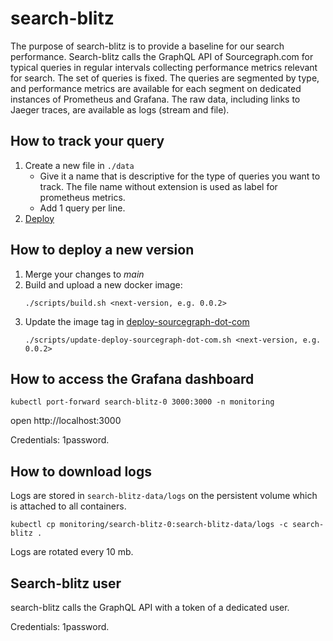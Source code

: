 # search-blitz

The purpose of search-blitz is to provide a baseline for our search performance. Search-blitz calls the GraphQL API of 
Sourcegraph.com for typical queries in regular intervals collecting performance metrics relevant for search.
The set of queries is fixed. The queries are segmented by type, and performance metrics are available for each segment
on dedicated instances of Prometheus and Grafana. The raw data, including links to Jaeger traces,
are available as logs (stream and file).

## How to track your query
1. Create a new file in `./data`
    - Give it a name that is descriptive for the type of queries you want to track. The file name without extension is used as label for prometheus metrics.
    - Add 1 query per line.
2. [Deploy](#how-to-deploy)

## How to deploy a new version
1. Merge your changes to _main_
2. Build and upload a new docker image:
    ```
    ./scripts/build.sh <next-version, e.g. 0.0.2>
    ```
3.  Update the image tag in [deploy-sourcegraph-dot-com](https://github.com/sourcegraph/deploy-sourcegraph-dot-com/blob/release/configure/search-blitz/search-blitz.StatefulSet.yaml#L36)
    ```
    ./scripts/update-deploy-sourcegraph-dot-com.sh <next-version, e.g. 0.0.2>
    ```

## How to access the Grafana dashboard
```
kubectl port-forward search-blitz-0 3000:3000 -n monitoring
```
open http://localhost:3000

Credentials: 1password.

## How to download logs
Logs are stored in `search-blitz-data/logs` on the persistent volume which is attached to all containers. 
```
kubectl cp monitoring/search-blitz-0:search-blitz-data/logs -c search-blitz .
```
Logs are rotated every 10 mb.

## Search-blitz user

search-blitz calls the GraphQL API with a token of a dedicated user.

Credentials: 1password.

